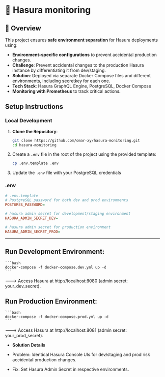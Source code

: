 # 🚀 Hasura monitoring  

## 📌 Overview  
This project ensures **safe environment separation** for Hasura deployments using:

- **Environment-specific configurations** to prevent accidental production changes.  
- **Challenge**: Prevent accidental changes to the production Hasura instance by differentiating it from dev/staging.
- **Solution**: Deployed via separate Docker Compose files and different environments, including secretkey for each one.
- **Tech Stack**: Hasura GraphQL Engine, PostgreSQL, Docker Compose 
- **Monitoring with Prometheus** to track critical actions.


## Setup Instructions

### Local Development

1. **Clone the Repository**:
   ```bash
   git clone https://github.com/omar-xy/hasura-monitoring.git
   cd hasura-monitoring

2. Create a `.env` file in the root of the project using the provided template:

   ```bash
   cp .env.template .env

3. Update the   `.env` file with your PostgreSQL credentials

### .env

```ini
# .env.template
# PostgreSQL password for both dev and prod environments
POSTGRES_PASSWORD=

# hasura admin secret for development/staging environment
HASURA_ADMIN_SECRET_DEV=

# hasura admin secret for production environment
HASURA_ADMIN_SECRET_PROD=
```

---

## Run Development Environment:

    ```bash
    docker-compose -f docker-compose.dev.yml up -d
    ```

---> Access Hasura at http://localhost:8080 (admin secret: your_dev_secret).

## Run Production Environment:

    ```bash
    docker-compose -f docker-compose.prod.yml up -d
    ```

---> Access Hasura at http://localhost:8081 (admin secret: your_prod_secret).


- **Solution Details**

- Problem: Identical Hasura Console UIs for dev/staging and prod risk accidental production changes.

- Fix: Set Hasura Admin Secret in respective environments.


